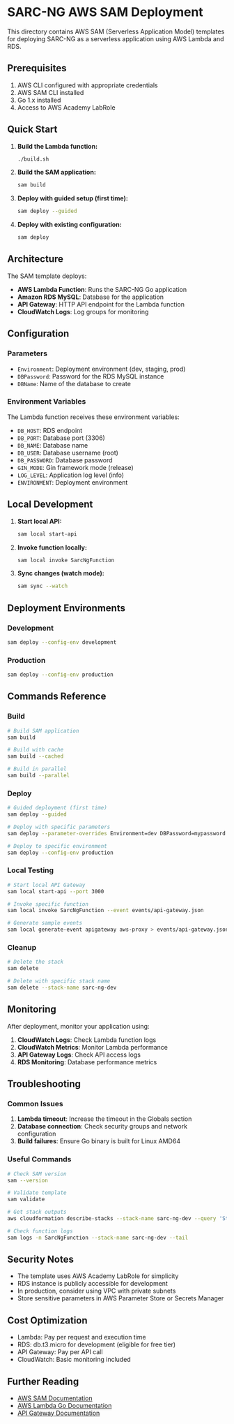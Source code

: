 # SARC-NG AWS SAM Deployment

This directory contains AWS SAM (Serverless Application Model) templates for deploying SARC-NG as a serverless application using AWS Lambda and RDS.

## Prerequisites

1. AWS CLI configured with appropriate credentials
2. AWS SAM CLI installed
3. Go 1.x installed
4. Access to AWS Academy LabRole

## Quick Start

1. **Build the Lambda function:**
   ```bash
   ./build.sh
   ```

2. **Build the SAM application:**
   ```bash
   sam build
   ```

3. **Deploy with guided setup (first time):**
   ```bash
   sam deploy --guided
   ```

4. **Deploy with existing configuration:**
   ```bash
   sam deploy
   ```

## Architecture

The SAM template deploys:

- **AWS Lambda Function**: Runs the SARC-NG Go application
- **Amazon RDS MySQL**: Database for the application
- **API Gateway**: HTTP API endpoint for the Lambda function
- **CloudWatch Logs**: Log groups for monitoring

## Configuration

### Parameters

- `Environment`: Deployment environment (dev, staging, prod)
- `DBPassword`: Password for the RDS MySQL instance
- `DBName`: Name of the database to create

### Environment Variables

The Lambda function receives these environment variables:
- `DB_HOST`: RDS endpoint
- `DB_PORT`: Database port (3306)
- `DB_NAME`: Database name
- `DB_USER`: Database username (root)
- `DB_PASSWORD`: Database password
- `GIN_MODE`: Gin framework mode (release)
- `LOG_LEVEL`: Application log level (info)
- `ENVIRONMENT`: Deployment environment

## Local Development

1. **Start local API:**
   ```bash
   sam local start-api
   ```

2. **Invoke function locally:**
   ```bash
   sam local invoke SarcNgFunction
   ```

3. **Sync changes (watch mode):**
   ```bash
   sam sync --watch
   ```

## Deployment Environments

### Development
```bash
sam deploy --config-env development
```

### Production
```bash
sam deploy --config-env production
```

## Commands Reference

### Build
```bash
# Build SAM application
sam build

# Build with cache
sam build --cached

# Build in parallel
sam build --parallel
```

### Deploy
```bash
# Guided deployment (first time)
sam deploy --guided

# Deploy with specific parameters
sam deploy --parameter-overrides Environment=dev DBPassword=mypassword

# Deploy to specific environment
sam deploy --config-env production
```

### Local Testing
```bash
# Start local API Gateway
sam local start-api --port 3000

# Invoke specific function
sam local invoke SarcNgFunction --event events/api-gateway.json

# Generate sample events
sam local generate-event apigateway aws-proxy > events/api-gateway.json
```

### Cleanup
```bash
# Delete the stack
sam delete

# Delete with specific stack name
sam delete --stack-name sarc-ng-dev
```

## Monitoring

After deployment, monitor your application using:

1. **CloudWatch Logs**: Check Lambda function logs
2. **CloudWatch Metrics**: Monitor Lambda performance
3. **API Gateway Logs**: Check API access logs
4. **RDS Monitoring**: Database performance metrics

## Troubleshooting

### Common Issues

1. **Lambda timeout**: Increase the timeout in the Globals section
2. **Database connection**: Check security groups and network configuration
3. **Build failures**: Ensure Go binary is built for Linux AMD64

### Useful Commands

```bash
# Check SAM version
sam --version

# Validate template
sam validate

# Get stack outputs
aws cloudformation describe-stacks --stack-name sarc-ng-dev --query 'Stacks[0].Outputs'

# Check function logs
sam logs -n SarcNgFunction --stack-name sarc-ng-dev --tail
```

## Security Notes

- The template uses AWS Academy LabRole for simplicity
- RDS instance is publicly accessible for development
- In production, consider using VPC with private subnets
- Store sensitive parameters in AWS Parameter Store or Secrets Manager

## Cost Optimization

- Lambda: Pay per request and execution time
- RDS: db.t3.micro for development (eligible for free tier)
- API Gateway: Pay per API call
- CloudWatch: Basic monitoring included

## Further Reading

- [AWS SAM Documentation](https://docs.aws.amazon.com/serverless-application-model/)
- [AWS Lambda Go Documentation](https://docs.aws.amazon.com/lambda/latest/dg/golang-handler.html)
- [API Gateway Documentation](https://docs.aws.amazon.com/apigateway/)
